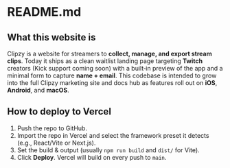 # README.md

## What this website is
Clipzy is a website for streamers to **collect, manage, and export stream clips**. Today it ships as a clean waitlist landing page targeting **Twitch** creators (Kick support coming soon) with a built‑in preview of the app and a minimal form to capture **name + email**. This codebase is intended to grow into the full Clipzy marketing site and docs hub as features roll out on **iOS**, **Android**, and **macOS**.

## How to deploy to Vercel
1) Push the repo to GitHub.
2) Import the repo in Vercel and select the framework preset it detects (e.g., React/Vite or Next.js).
3) Set the build & output (usually `npm run build` and `dist/` for Vite).
4) Click **Deploy**. Vercel will build on every push to `main`.

